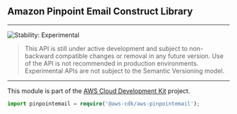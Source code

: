 ## Amazon Pinpoint Email Construct Library
<!--BEGIN STABILITY BANNER-->

---

![Stability: Experimental](https://img.shields.io/badge/stability-Experimental-important.svg?style=for-the-badge)

> This API is still under active development and subject to non-backward
> compatible changes or removal in any future version. Use of the API is not recommended in production
> environments. Experimental APIs are not subject to the Semantic Versioning model.

---
<!--END STABILITY BANNER-->

This module is part of the [AWS Cloud Development Kit](https://github.com/awslabs/aws-cdk) project.

```ts
import pinpointemail = require('@aws-cdk/aws-pinpointemail');
```

